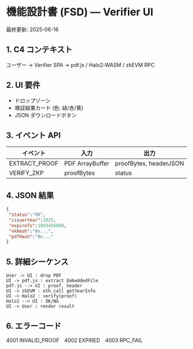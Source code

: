 
# 機能設計書 (FSD) — Verifier UI  
最終更新: 2025-06-16

## 1. C4 コンテキスト  
ユーザー → Verifier SPA → pdf.js / Halo2‑WASM / zkEVM RPC

## 2. UI 要件  
- ドロップゾーン  
- 検証結果カード (色: 緑/赤/黄)  
- JSON ダウンロードボタン  

## 3. イベント API  
| イベント | 入力 | 出力 |
|----------|------|------|
| EXTRACT_PROOF | PDF ArrayBuffer | proofBytes, headerJSON |
| VERIFY_ZKP | proofBytes | status |

## 4. JSON 結果  
```json
{
 "status":"OK",
 "issuerYear":2025,
 "expireTs":1893456000,
 "vkHash":"0x...",
 "pdfHash":"0x..."
}
```

## 5. 詳細シーケンス  
```plantuml
User -> UI : drop PDF
UI -> pdf.js : extract EmbeddedFile 
pdf.js --> UI : proof, header
UI -> zkEVM : eth_call getYearInfo
UI -> Halo2 : verify(proof)
Halo2 --> UI : OK/NG
UI -> User : render result
```

## 6. エラーコード  
4001 INVALID_PROOF 4002 EXPIRED 4003 RPC_FAIL
